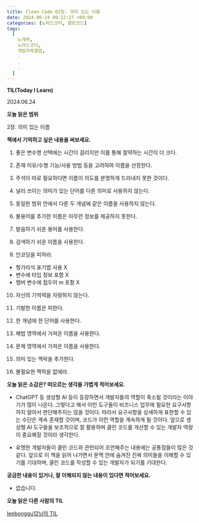 ```yaml
---
title: Clean Code 02장. 의미 있는 이름
date: 2024-06-24 00:12:27 +09:00
categories: [노마드코더, 클린코드]
tags:
  [
    노개북,
    노마드코더,
    개발자북클럽,
    .
    .
    .
  ]
---
```


__TIL(Today I Learn)__

2024.06.24

__오늘 읽은 범위__

2장. 의미 있는 이름

__책에서 기억하고 싶은 내용을 써보세요.__

1. 좋은 변수명 선택에는 시간이 걸리지만 이를 통해 절약하는 시간이 더 크다.


2. 존재 이유/수행 기능/사용 방법 등을 고려하여 이름을 선정한다.


3. 주석이 따로 필요하다면 이름이 의도를 분명하게 드러내지 못한 것이다.


4. 널리 쓰이는 의미가 있는 단어를 다른 의미로 사용하지 않는다.


5. 동일한 범위 안에서 다른 두 개념에 같은 이름을 사용하지 않는다.


6. 불용어를 추가한 이름은 아무런 정보를 제공하지 못한다.


7. 발음하기 쉬운 용어를 사용한다.


8. 검색하기 쉬운 이름을 사용한다.


9. 인코딩을 피하라.
- 헝가리식 표기법 사용 X
- 변수에 타입 정보 포함 X
- 멤버 변수에 접두어 m 포함 X


10. 자신의 기억력을 자랑하지 않는다.


11. 기발한 이름은 피한다.


12. 한 개념에 한 단어를 사용한다.


13. 해법 영역에서 가져온 이름을 사용한다.


14. 문제 영역에서 가져온 이름을 사용한다.


15. 의미 있는 맥락을 추가한다.


16. 불필요한 맥락을 없애라.


__오늘 읽은 소감은? 떠오르는 생각을 가볍게 적어보세요.__

* ChatGPT 등 생성형 AI 등이 등장하면서 개발자들의 역할이 축소될 것이라는 이야기가 많이 나온다. 
그렇다고 해서 이런 도구들이 비즈니스 업무에 필요한 요구사항까지 알아서 판단해주지는 않을 것이다.
따라서 요구사항을 상세하게 표현할 수 있는 수단은 계속 존재할 것이며, 코드가 이런 역할을 계속하게 될 것이다.
앞으로 생성형 AI 도구들을 보조적으로 잘 활용하며 클린 코드를 개선할 수 있는 개발자 역량이 중요해질 것이라 생각한다.


* 유명한 개발자들이 클린 코드와 관련되어 조언해주는 내용에는 공통점들이 많은 것 같다.
앞으로 이 책을 읽어 나가면서 문맥 안에 숨겨진 진짜 의미들을 이해할 수 있기를 기대하며,
클린 코드를 작성할 수 있는 개발자가 되기를 기대한다.

__궁금한 내용이 있거나, 잘 이해되지 않는 내용이 있다면 적어보세요.__

* 없습니다.

__오늘 읽은 다른 사람의 TIL__

[leebonggu12님의 TIL](https://nomadcoders.co/community/thread/9800)
